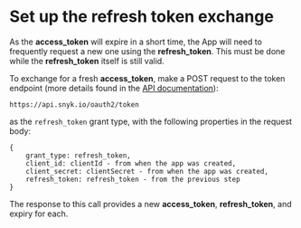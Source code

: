 # Set up the refresh token exchange

As the **access\_token** will expire in a short time, the App will need to frequently request a new one using the **refresh\_token**. This must be done while the **refresh\_token** itself is still valid.

To exchange for a fresh **access\_token**, make a POST request to the token endpoint \(more details found in the [API documentation](https://snyk.docs.apiary.io/#reference/apps/app-access-token/requesttoken)\):

```text
https://api.snyk.io/oauth2/token
```

as the `refresh_token` grant type, with the following properties in the request body:

```text
{
    grant_type: refresh_token,
    client_id: clientId - from when the app was created,
    client_secret: clientSecret - from when the app was created,
    refresh_token: refresh_token - from the previous step
}
```

The response to this call provides a new **access\_token**, **refresh\_token**, and expiry for each.

